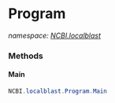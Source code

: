 ﻿# Program
_namespace: [NCBI.localblast](./index.md)_





### Methods

#### Main
```csharp
NCBI.localblast.Program.Main
```



